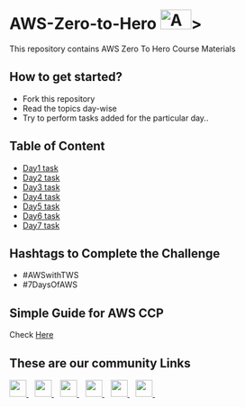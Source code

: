 # AWS-Zero-to-Hero <img src="https://github.com/LondheShubham153/aws-zero-to-hero/blob/main/Assets/Amazon_Web_Services-Logo.png" alt="Amazon logo" height=35 width=55/>>
This repository contains AWS Zero To Hero Course Materials  

## How to get started?
- Fork this repository
- Read the topics day-wise
- Try to perform tasks added for the particular day..

## Table of Content
- <a href="https://github.com/LondheShubham153/aws-zero-to-hero/blob/main/Day1/README.md">Day1 task</a>
- <a href="https://github.com/LondheShubham153/aws-zero-to-hero/blob/main/Day2/README.md">Day2 task</a>
- <a href="https://github.com/LondheShubham153/aws-zero-to-hero/blob/main/Day3/README.md">Day3 task</a>
- <a href="https://github.com/LondheShubham153/aws-zero-to-hero/blob/main/Day4/README.md">Day4 task</a>
- <a href="https://github.com/LondheShubham153/aws-zero-to-hero/blob/main/Day5/README.md">Day5 task</a>
- <a href="https://github.com/LondheShubham153/aws-zero-to-hero/blob/main/Day6/README.md">Day6 task</a>
- <a href="https://github.com/LondheShubham153/aws-zero-to-hero/blob/main/Day7/README.md">Day7 task</a>

## Hashtags to Complete the Challenge
- #AWSwithTWS
- #7DaysOfAWS

## Simple Guide for AWS CCP
Check [Here](https://prajwals.notion.site/prajwals/AWS-Certified-Cloud-Practitioner-Syllabus-3a907c67a7b044419b36e6e19a9c6195)

## These are our community Links
  <a href="https://discord.com/channels/824622549182185493/824622550327623692">
    <img width="30px" src="https://www.vectorlogo.zone/logos/discordapp/discordapp-tile.svg" />
  </a>&ensp;
    <a href="https://t.me/trainwithshubham">
    <img width="30px" src="https://www.vectorlogo.zone/logos/telegram/telegram-icon.svg" />
  </a> 
  </a>&ensp;

  <a href="https://www.linkedin.com/in/shubhamlondhe1996/">
    <img width="30px" src="https://www.vectorlogo.zone/logos/linkedin/linkedin-icon.svg" />
  </a>&ensp;

 <a href="https://www.youtube.com/@TrainWithShubham">
  <img width="30px" src="https://i.pinimg.com/originals/46/02/cb/4602cbc18967da9c1eba7452905cd99b.png" />
  </a>&ensp;

  <a href="https://chat.whatsapp.com/FvRlAAZVxUhCUSZ0Y1s7KY">
  <img width="30px" src="https://www.vectorlogo.zone/logos/whatsapp/whatsapp-icon.svg" />
</a>&ensp;


<a href="https://www.trainwithshubham.com/">
  <img width="30px" src="https://media.licdn.com/dms/image/C4D0BAQGokBZsFEUWHw/company-logo_200_200/0/1677354328695?e=1700092800&v=beta&t=3bw7W2tQEpn023Slj_PacUZflE-OyYpBU-9juiJNJVY" />
</a>&ensp;
